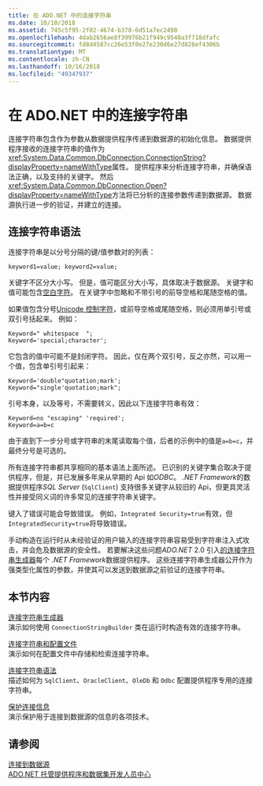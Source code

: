 ```yaml
---
title: 在 ADO.NET 中的连接字符串
ms.date: 10/10/2018
ms.assetid: 745c5f95-2f02-4674-b378-6d51a7ec2490
ms.openlocfilehash: 4dab2656ae8f39976b21f949c9548a3f718dfafc
ms.sourcegitcommit: fd8d4587cc26e53f0e27e230d6e27d828ef4306b
ms.translationtype: MT
ms.contentlocale: zh-CN
ms.lasthandoff: 10/16/2018
ms.locfileid: "49347937"
---
```

# <a name="connection-strings-in-adonet"></a>在 ADO.NET 中的连接字符串

连接字符串包含作为参数从数据提供程序传递到数据源的初始化信息。 数据提供程序接收的连接字符串的值作为<xref:System.Data.Common.DbConnection.ConnectionString?displayProperty=nameWithType>属性。 提供程序来分析连接字符串，并确保语法正确，以及支持的关键字。 然后<xref:System.Data.Common.DbConnection.Open?displayProperty=nameWithType>方法将已分析的连接参数传递到数据源。 数据源执行进一步的验证，并建立的连接。

## <a name="connection-string-syntax"></a>连接字符串语法

连接字符串是以分号分隔的键/值参数对的列表：
  
    keyword1=value; keyword2=value;
  
关键字不区分大小写。 但是，值可能区分大小写，具体取决于数据源。 关键字和值可能包含[空白字符](https://en.wikipedia.org/wiki/Whitespace_character#Unicode)。 在关键字中忽略和不带引号的前导空格和尾随空格的值。

如果值包含分号[Unicode 控制字符](https://en.wikipedia.org/wiki/Unicode_control_characters)，或前导空格或尾随空格，则必须用单引号或双引号括起来。 例如：

    Keyword=" whitespace  ";
    Keyword='special;character';

它包含的值中可能不是封闭字符。 因此，仅在两个双引号，反之亦然，可以用一个值，包含单引号引起来：

    Keyword='double"quotation;mark';
    Keyword="single'quotation;mark";

引号本身，以及等号，不需要转义，因此以下连接字符串有效：

    Keyword=no "escaping" 'required';
    Keyword=a=b=c

由于直到下一步分号或字符串的末尾读取每个值，后者的示例中的值是`a=b=c`，并最终分号是可选的。

所有连接字符串都共享相同的基本语法上面所述。 已识别的关键字集合取决于提供程序，但是，并已发展多年来从早期的 Api 如*ODBC*。 *.NET Framework*的数据提供程序*SQL Server* (`SqlClient`) 支持很多关键字从较旧的 Api，但更具灵活性并接受同义词的许多常见的连接字符串关键字。

键入了错误可能会导致错误。 例如，`Integrated Security=true`有效，但`IntegratedSecurity=true`将导致错误。

手动构造在运行时从未经验证的用户输入的连接字符串容易受到字符串注入式攻击，并会危及数据源的安全性。 若要解决这些问题*ADO.NET* 2.0 引入[的连接字符串生成器](../../../../docs/framework/data/adonet/connection-string-builders.md)每个 *.NET Framework*数据提供程序。 这些连接字符串生成器公开作为强类型化属性的参数，并使其可以发送到数据源之前验证的连接字符串。

## <a name="in-this-section"></a>本节内容  
 [连接字符串生成器](../../../../docs/framework/data/adonet/connection-string-builders.md)  
 演示如何使用 `ConnectionStringBuilder` 类在运行时构造有效的连接字符串。
  
 [连接字符串和配置文件](../../../../docs/framework/data/adonet/connection-strings-and-configuration-files.md)  
 演示如何在配置文件中存储和检索连接字符串。
  
 [连接字符串语法](../../../../docs/framework/data/adonet/connection-string-syntax.md)  
 描述如何为 `SqlClient`、`OracleClient`、`OleDb` 和 `Odbc` 配置提供程序专用的连接字符串。
  
 [保护连接信息](../../../../docs/framework/data/adonet/protecting-connection-information.md)  
 演示保护用于连接到数据源的信息的各项技术。
  
## <a name="see-also"></a>请参阅  
 [连接到数据源](/cpp/data/odbc/connecting-to-a-data-source)  
 [ADO.NET 托管提供程序和数据集开发人员中心](https://go.microsoft.com/fwlink/?LinkId=217917)

